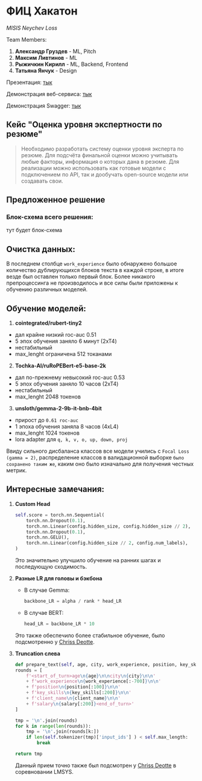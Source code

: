 # ФИЦ Хакатон
 
*MISIS Neychev Loss*

Team Members:

1. **Александр Груздев** - ML, Pitch
2. **Максим Ливтинов** - ML
3. **Рыжичкин Кирилл** - ML, Backend, Frontend
4. **Татьяна Янчук** - Design

Презентация: [тык]()

Демонстрация веб-сервиса: [тык]()

Демонстрация Swagger: [тык]()

## Кейс "Оценка уровня экспертности по резюме"

> Необходимо разработать систему оценки уровня эксперта по резюме. Для подсчёта финальной оценки можно учитывать любые факторы, информация о которых дана в резюме. Для реализации можно использовать как готовые модели с подключением по API, так и дообучать open-source модели или создавать свои.

## Предложенное решение

### Блок-схема всего решения:

тут будет блок-схема

## Очистка данных:

В последнем столбце `work_experience` было обнаружено большое количество дублирующихся блоков текста в каждой строке, в итоге везде был оставлен только первый блок. Более никакого препроцессинга не производилось и все силы были приложены к обучению различных моделей.

## Обучение моделей:

1. **cointegrated/rubert-tiny2**
 - дал крайне низкий roc-auc 0.51
 - 5 эпох обучения заняло 6 минут (2xT4)
 - нестабильный
 - max_lenght ограничена 512 токанами
2. **Tochka-AI/ruRoPEBert-e5-base-2k**
 - дал по-прежнему невысокий roc-auc 0.53
 - 5 эпох обучения заняло 10 часов (2xT4)
 - нестабильный
 - max_lenght 2048 токенов
 3. **unsloth/gemma-2-9b-it-bnb-4bit**
 - прирост до `0.61 roc-auc`
 - 1 эпоха обучения заняла 8 часов (4xL4)
 - max_lenght 1024 токенов
 - lora adapter для `q, k, v, o, up, down, proj`

Ввиду сильного дисбаланса классов все модели учились с `Focal Loss (gamma = 2)`, распределение классов в валидационной выборке `было сохранено таким же`, каким оно было изначально для получения честных метрик.

## Интересные замечания:

1. **Custom Head**
   ```python
   self.score = torch.nn.Sequential(
       torch.nn.Dropout(0.1),
       torch.nn.Linear(config.hidden_size, config.hidden_size // 2),
       torch.nn.Dropout(0.1),
       torch.nn.GELU(),
       torch.nn.Linear(config.hidden_size // 2, config.num_labels),
   )
   ```
   Это значительно улучшило обучение на ранних шагах и последующую сходимость.

2. **Разные LR для головы и бэкбона**
   - В случае Gemma:
      ```python
      backbone_LR = alpha / rank * head_LR
      ```
   - В случае BERT:
       ```python
       head_LR = backbone_LR * 10
       ```
   Это также обеспечило более стабильное обучение, было подсмотренно у [Chriss Deotte](https://www.kaggle.com/competitions/lmsys-chatbot-arena/discussion/527596).

 3. **Truncation слева**
    ```python
    def prepare_text(self, age, city, work_experience, position, key_skills, client_name, salary):
    rounds = [
        f'<start_of_turn>age\n{age}\n\ncity\n{city}\n\n'
        + f'work_experience\n{work_experience[:-700]}\n\n'
        + f'position\n{position[:100]}\n\n'
        + f'key_skills\n{key_skills[:200]}\n\n'
        + f'client_name\n{client_name}\n\n'
        + f'salary\n{salary[:200]}<end_of_turn>'
    ]
    
    tmp = '\n'.join(rounds)
    for k in range(len(rounds)):
        tmp = '\n'.join(rounds[k:])
        if len(self.tokenizer(tmp)['input_ids'] ) < self.max_length: 
            break
    
    return tmp
    ```
    Данный прием точно также был подсмотрен у [Chriss Deotte](https://www.kaggle.com/competitions/lmsys-chatbot-arena/discussion/527596) в соревновании LMSYS.
